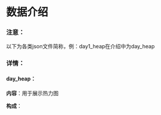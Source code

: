# 数据介绍

### 注意：

以下为各类json文件简称，例：day1_heap在介绍中为day_heap

### 详情：

#### day_heap：

**内容**：用于展示热力图

**构成**：

